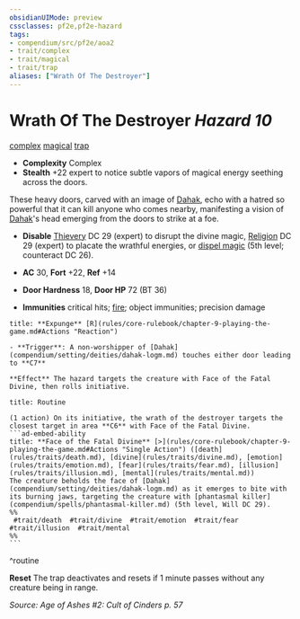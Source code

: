 ```yaml
---
obsidianUIMode: preview
cssclasses: pf2e,pf2e-hazard
tags:
- compendium/src/pf2e/aoa2
- trait/complex
- trait/magical
- trait/trap
aliases: ["Wrath Of The Destroyer"]
---
```

# Wrath Of The Destroyer *Hazard 10*  
[complex](rules/traits/complex.md "Complex Hazard Trait")  [magical](rules/traits/magical.md "Magical Item Trait")  [trap](rules/traits/trap.md "Trap Hazard Trait")  

- **Complexity** Complex
- **Stealth** +22 expert to notice subtle vapors of magical energy seething across the doors.  

These heavy doors, carved with an image of [Dahak](compendium/setting/deities/dahak-logm.md), echo with a hatred so powerful that it can kill anyone who comes nearby, manifesting a vision of [Dahak](compendium/setting/deities/dahak-logm.md)'s head emerging from the doors to strike at a foe.

- **Disable** [Thievery](compendium/skills.md#Thievery) DC 29 (expert) to disrupt the divine magic, [Religion](compendium/skills.md#Religion) DC 29 (expert) to placate the wrathful energies, or [dispel magic](compendium/spells/dispel-magic.md) (5th level; counteract DC 26).  

- **AC** 30, **Fort** +22, **Ref** +14
- **Door Hardness** 18, **Door HP** 72 (BT 36)
- **Immunities** critical hits; [fire](rules/traits/fire.md "Fire Energy & Element Trait"); object immunities; precision damage

```ad-embed-ability
title: **Expunge** [R](rules/core-rulebook/chapter-9-playing-the-game.md#Actions "Reaction")

- **Trigger**: A non-worshipper of [Dahak](compendium/setting/deities/dahak-logm.md) touches either door leading to **C7**

**Effect** The hazard targets the creature with Face of the Fatal Divine, then rolls initiative.
```

````ad-pf2-summary
title: Routine

(1 action) On its initiative, the wrath of the destroyer targets the closest target in area **C6** with Face of the Fatal Divine.
```ad-embed-ability
title: **Face of the Fatal Divine** [>](rules/core-rulebook/chapter-9-playing-the-game.md#Actions "Single Action") ([death](rules/traits/death.md), [divine](rules/traits/divine.md), [emotion](rules/traits/emotion.md), [fear](rules/traits/fear.md), [illusion](rules/traits/illusion.md), [mental](rules/traits/mental.md))
The creature beholds the face of [Dahak](compendium/setting/deities/dahak-logm.md) as it emerges to bite with its burning jaws, targeting the creature with [phantasmal killer](compendium/spells/phantasmal-killer.md) (5th level, Will DC 29).  
%%
 #trait/death  #trait/divine  #trait/emotion  #trait/fear  #trait/illusion  #trait/mental 
%%
```
````
^routine

**Reset** The trap deactivates and resets if 1 minute passes without any creature being in range.  

*Source: Age of Ashes #2: Cult of Cinders p. 57*